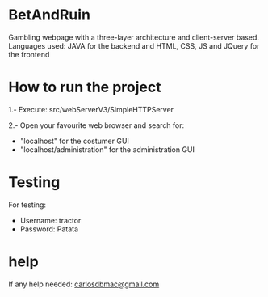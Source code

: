 # BetAndRuin
Gambling webpage with a three-layer architecture and client-server based. Languages used: JAVA for the backend and HTML, CSS, JS and JQuery for the frontend

# How to run the project

1.- Execute: src/webServerV3/SimpleHTTPServer

2.- Open your favourite web browser and search for:

  - "localhost" for the costumer GUI
  - "localhost/administration" for the administration GUI
 
 # Testing

For testing:

  - Username: tractor
  - Password: Patata
  
# help

If any help needed: carlosdbmac@gmail.com
